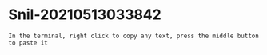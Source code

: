 # Snil-20210513033842
```In the terminal, right click to copy any text, press the middle button to paste it```